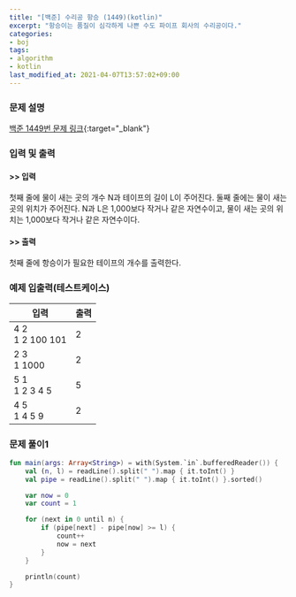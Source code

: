 ```yaml
---
title: "[백준] 수리공 항승 (1449)(kotlin)"
excerpt: "항승이는 품질이 심각하게 나쁜 수도 파이프 회사의 수리공이다."
categories:
- boj
tags:
- algorithm
- kotlin
last_modified_at: 2021-04-07T13:57:02+09:00
---
```



### 문제 설명
[백준 1449번 문제 링크](https://www.acmicpc.net/problem/1449#description){:target="_blank"}




### 입력 및 출력
#### >> 입력
첫째 줄에 물이 새는 곳의 개수 N과 테이프의 길이 L이 주어진다. 둘째 줄에는 물이 새는 곳의 위치가 주어진다. N과 L은 1,000보다 작거나 같은 자연수이고, 물이 새는 곳의 위치는 1,000보다 작거나 같은 자연수이다.



#### >> 출력
첫째 줄에 항승이가 필요한 테이프의 개수를 출력한다.





### 예제 입출력(테스트케이스)


|입력|출력|
|-----|------|
|4 2<br>1 2 100 101|2|
|2 3<br>1 1000|2|
|5 1<br>1 2 3 4 5|5|
|4 5<br>1 4 5 9|2|






### 문제 풀이1
```kotlin
fun main(args: Array<String>) = with(System.`in`.bufferedReader()) {
    val (n, l) = readLine().split(" ").map { it.toInt() }
    val pipe = readLine().split(" ").map { it.toInt() }.sorted()

    var now = 0
    var count = 1

    for (next in 0 until n) {
        if (pipe[next] - pipe[now] >= l) {
            count++
            now = next
        }
    }

    println(count)
}
```